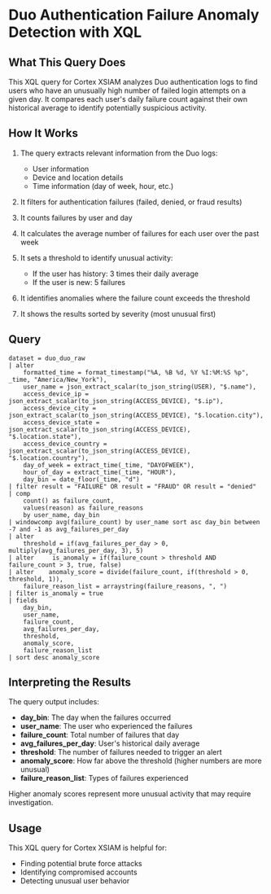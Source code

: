 # Duo Authentication Failure Anomaly Detection with XQL


## What This Query Does

This XQL query for Cortex XSIAM analyzes Duo authentication logs to find users who have an unusually high number of failed login attempts on a given day. It compares each user's daily failure count against their own historical average to identify potentially suspicious activity.

## How It Works

1. The query extracts relevant information from the Duo logs:
   - User information
   - Device and location details
   - Time information (day of week, hour, etc.)

2. It filters for authentication failures (failed, denied, or fraud results)

3. It counts failures by user and day

4. It calculates the average number of failures for each user over the past week

5. It sets a threshold to identify unusual activity:
   - If the user has history: 3 times their daily average
   - If the user is new: 5 failures

6. It identifies anomalies where the failure count exceeds the threshold

7. It shows the results sorted by severity (most unusual first)

## Query

```
dataset = duo_duo_raw
| alter 
    formatted_time = format_timestamp("%A, %B %d, %Y %I:%M:%S %p", _time, "America/New_York"),
    user_name = json_extract_scalar(to_json_string(USER), "$.name"),
    access_device_ip = json_extract_scalar(to_json_string(ACCESS_DEVICE), "$.ip"),
    access_device_city = json_extract_scalar(to_json_string(ACCESS_DEVICE), "$.location.city"),
    access_device_state = json_extract_scalar(to_json_string(ACCESS_DEVICE), "$.location.state"),
    access_device_country = json_extract_scalar(to_json_string(ACCESS_DEVICE), "$.location.country"),
    day_of_week = extract_time(_time, "DAYOFWEEK"),
    hour_of_day = extract_time(_time, "HOUR"),
    day_bin = date_floor(_time, "d")
| filter result = "FAILURE" OR result = "FRAUD" OR result = "denied"
| comp 
    count() as failure_count,
    values(reason) as failure_reasons
    by user_name, day_bin
| windowcomp avg(failure_count) by user_name sort asc day_bin between -7 and -1 as avg_failures_per_day
| alter 
    threshold = if(avg_failures_per_day > 0, multiply(avg_failures_per_day, 3), 5)
| alter     is_anomaly = if(failure_count > threshold AND failure_count > 3, true, false)
| alter    anomaly_score = divide(failure_count, if(threshold > 0, threshold, 1)),
    failure_reason_list = arraystring(failure_reasons, ", ")
| filter is_anomaly = true
| fields 
    day_bin,
    user_name,
    failure_count,
    avg_failures_per_day,
    threshold,
    anomaly_score,
    failure_reason_list
| sort desc anomaly_score
```

## Interpreting the Results

The query output includes:

- **day_bin**: The day when the failures occurred
- **user_name**: The user who experienced the failures
- **failure_count**: Total number of failures that day
- **avg_failures_per_day**: User's historical daily average
- **threshold**: The number of failures needed to trigger an alert
- **anomaly_score**: How far above the threshold (higher numbers are more unusual)
- **failure_reason_list**: Types of failures experienced

Higher anomaly scores represent more unusual activity that may require investigation.

## Usage

This XQL query for Cortex XSIAM is helpful for:
- Finding potential brute force attacks
- Identifying compromised accounts
- Detecting unusual user behavior
